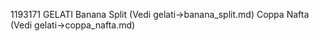 1193171
GELATI
Banana Split (Vedi gelati->banana_split.md)
Coppa Nafta (Vedi gelati->coppa_nafta.md)

